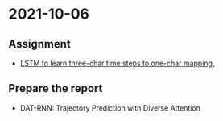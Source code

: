 # 2021-10-06

## Assignment

* [LSTM to learn three-char time steps to one-char mapping.](https://github.com/prjiang/LSTM-3char_to_1char)

## Prepare the report

* DAT-RNN: Trajectory Prediction with Diverse Attention